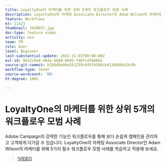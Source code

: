 ```yaml
---
title: LoyaltyOne의 마케터를 위한 상위 5개의 워크플로우 모범 사례
description: LoyaltyOne의 마케팅 Associate Director인 Adam Wilson의 마케터를 위해 5가지 필수 워크플로우 모범 사례를 학습하고 적용해 보세요.
feature: Workflows
kt: 11423
thumbnail: 3410837.jpg
doc-type: feature video
activity: use
team: TM
role: User
level: Beginner
last-substantial-update: 2022-11-03T00:00:00Z
exl-id: 9b52c0a8-48da-4b88-8b95-fd0fc47b06b5
source-git-commit: b1b8d8a99a551239c445fb588cbd126b66a53c9b
workflow-type: tm+mt
source-wordcount: '69'
ht-degree: 100%

---
```


# LoyaltyOne의 마케터를 위한 상위 5개의 워크플로우 모범 사례

Adobe Campaign의 강력한 기능인 워크플로우를 통해 보다 손쉽게 캠페인을 관리하고 고객에게 다가갈 수 있습니다. LoyaltyOne의 마케팅 Associate Director인 Adam Wilson의 마케터를 위해 5가지 필수 워크플로우 모범 사례를 학습하고 적용해 보세요.

>[!VIDEO](https://video.tv.adobe.com/v/3410837?quality=12&learn=on)
